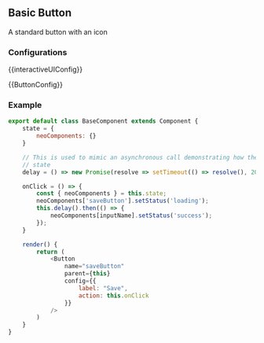 ## Basic Button

A standard button with an icon

### Configurations

{{interactiveUIConfig}}

{{ButtonConfig}}

### Example

```javascript
export default class BaseComponent extends Component {
    state = {
        neoComponents: {}
    }

    // This is used to mimic an asynchronous call demonstrating how the button updates its
    // state
    delay = () => new Promise(resolve => setTimeout(() => resolve(), 2000));

    onClick = () => {
        const { neoComponents } = this.state;
        neoComponents['saveButton'].setStatus('loading');
        this.delay().then(() => {
            neoComponents[inputName].setStatus('success');
        });
    }

    render() {
        return (
            <Button
                name="saveButton"
                parent={this}
                config={{
                    label: "Save",
                    action: this.onClick
                }}
            />
        )
    }
}
```
